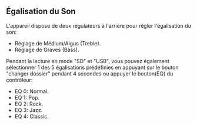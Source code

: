 ## Égalisation du Son 

L'appareil dispose de deux régulateurs à l'arrière pour régler l'égalisation du son: 

* Réglage de Médium/Aigus (Treble). 
* Réglage de Graves (Bass). 

Pendant la lecture en mode "SD" et "USB", vous pouvez également sélectionner 1 des 5 égalisations prédéfinies en appuyant sur le bouton "changer dossier" pendant 4 secondes ou appuyer le bouton(EQ) du contrôleur: 

* EQ 0: Normal. 
* EQ 1: Pop. 
* EQ 2: Rock. 
* EQ 3: Jazz. 
* EQ 4: Classic. 
